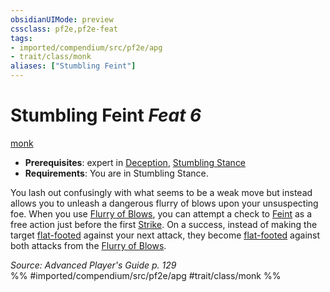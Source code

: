 ```yaml
---
obsidianUIMode: preview
cssclass: pf2e,pf2e-feat
tags:
- imported/compendium/src/pf2e/apg
- trait/class/monk
aliases: ["Stumbling Feint"]
---
```

# Stumbling Feint  *Feat 6*  
[monk](rules/traits/monk.md)  

- **Prerequisites**: expert in [Deception](../skills.md#Deception), [Stumbling Stance](stumbling-stance-apg.md)
- **Requirements**: You are in Stumbling Stance.

You lash out confusingly with what seems to be a weak move but instead allows you to unleash a dangerous flurry of blows upon your unsuspecting foe. When you use [Flurry of Blows](flurry-of-blows.md), you can attempt a check to [Feint](feint.md) as a free action just before the first [Strike](strike.md). On a success, instead of making the target [flat-footed](conditions.md#Flat-footed) against your next attack, they become [flat-footed](conditions.md#Flat-footed) against both attacks from the [Flurry of Blows](flurry-of-blows.md).

*Source: Advanced Player's Guide p. 129*  
%% #imported/compendium/src/pf2e/apg #trait/class/monk %%